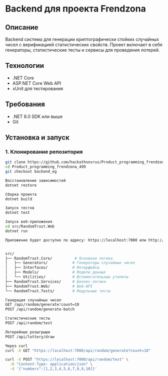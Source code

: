 # Backend для проекта Frendzona

## Описание
Backend система для генерации криптографически стойких случайных чисел с верификацией статистических свойств. Проект включает в себя генераторы, статистические тесты и сервисы для проведения лотерей.

## Технологии
- .NET Core
- ASP.NET Core Web API
- xUnit для тестирования

## Требования
- .NET 6.0 SDK или выше
- Git

## Установка и запуск

### 1. Клонирование репозитория
```bash
git clone https://github.com/hackathonsrus/Product_programming_frendzona_499.git
cd Product_programming_frendzona_499
git checkout backend_eg

Восстановление зависимостей
dotnet restore

Сборка проекта
dotnet build

Запуск тестов
dotnet test

Запуск веб-приложения
cd src/RandomTrust.Web
dotnet run

Приложение будет доступно по адресу: https://localhost:7000 или http://localhost:5000


src/
├── RandomTrust.Core/          # Основная логика
│   ├── Generators/           # Генераторы случайных чисел
│   ├── Interfaces/           # Интерфейсы
│   ├── Models/               # Модели данных
│   └── Utilities/            # Вспомогательные утилиты
├── RandomTrust.Services/     # Бизнес-логика
├── RandomTrust.Web/          # Веб-API
└── RandomTrust.Tests/        # Модульные тесты

Генерация случайных чисел
GET /api/random/generate?count=10
POST /api/random/generate-batch

Статистические тесты
POST /api/random/test

Лотерейные розыгрыши
POST /api/lottery/draw

Через curl
curl -X GET "https://localhost:7000/api/random/generate?count=10"

curl -X POST "https://localhost:7000/api/random/test" \
  -H "Content-Type: application/json" \
  -d '{"numbers":[1,2,3,4,5,6,7,8,9,10]}'

